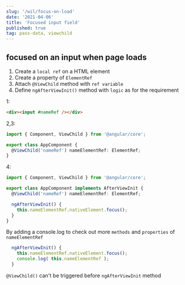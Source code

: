 ```yaml
---
slug: '/wil/focus-on-load'
date: '2021-04-06'
title: 'Focused input field'
published: true
tag: pass-data, viewchild
---
```


## focused on an input when page loads

1. Create a `local ref` on a HTML element
2. Create a property of `ElementRef`
3. Attach `@ViewChild` method with `ref variable`
4. Define `ngAfterViewInit()` method with `logic` as for the requirement

1:

```html
<div><input #nameRef /></div>
```

2,3:

```ts
import { Component, ViewChild } from '@angular/core';

export class AppComponent {
  @ViewChild('nameRef') nameElementRef: ElementRef;
}
```

4:

```ts
import { Component, ViewChild } from '@angular/core';

export class AppComponent implements AfterViewInit {
  @ViewChild('nameRef') nameElementRef: ElementRef;

  ngAfterViewInit() {
    this.nameElementRef.nativeElement.focus();
  }
}
```

By adding a console.log to check out more `methods` and `properties` of `nameElementRef`

```ts
  ngAfterViewInit() {
    this.nameElementRef.nativeElement.focus();
    console.log( this.nameElementRef );
  }
```

`@ViewChild()` can't be triggered before `ngAfterViewInit` method
